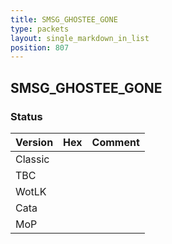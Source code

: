 ```yaml
---
title: SMSG_GHOSTEE_GONE
type: packets
layout: single_markdown_in_list
position: 807
---
```


## SMSG_GHOSTEE_GONE

### Status

Version    | Hex        | Comment
---------- | ---------- | ---------- 
Classic    |            |
TBC        |            |
WotLK      |            |
Cata       |            |
MoP        |            |